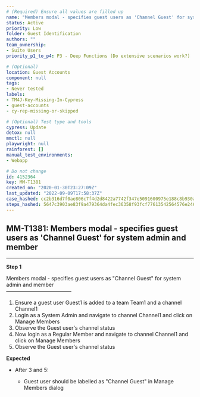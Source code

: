 ```yaml
---
# (Required) Ensure all values are filled up
name: "Members modal - specifies guest users as 'Channel Guest' for system admin and member"
status: Active
priority: Low
folder: Guest Identification
authors: ""
team_ownership: 
- Suite Users
priority_p1_to_p4: P3 - Deep Functions (Do extensive scenarios work?)

# (Optional)
location: Guest Accounts
component: null
tags: 
- Never tested
labels: 
- TM4J-Key-Missing-In-Cypress
- guest-accounts
- cy-rep-missing-or-skipped

# (Optional) Test type and tools
cypress: Update
detox: null
mmctl: null
playwright: null
rainforest: []
manual_test_environments: 
- Webapp

# Do not change
id: 4152364
key: MM-T1381
created_on: "2020-01-30T23:27:09Z"
last_updated: "2022-09-09T17:58:37Z"
case_hashed: cc2b316d7f0ae806c7f4d2d8422a7742f347e5091600975e188c8b930a45571ddd03bae465722ab496a7d825e1a235df
steps_hashed: 5647c3903ae83f9a479364da4fec36358f93fcf77613542564576e2466eb7594e1f2d5215bf6fa7bc8ddec2f7039b352
---
```


<!-- (Auto-generated) Based on frontmatter's "key" and "name" -->

## MM-T1381: Members modal - specifies guest users as 'Channel Guest' for system admin and member

---

**Step 1**

Members modal - specifies guest users as "Channel Guest" for system admin and member\
–––––––––––––––––––––––––

1. Ensure a guest user Guest1 is added to a team Team1 and a channel Channel1
2. Login as a System Admin and navigate to channel Channel1 and click on Manage Members
3. Observe the Guest user's channel status
4. Now login as a Regular Member and navigate to channel Channel1 and click on Manage Members
5. Observe the Guest user's channel status

**Expected**

- After 3 and 5:

  - Guest user should be labelled as "Channel Guest" in Manage Members dialog
